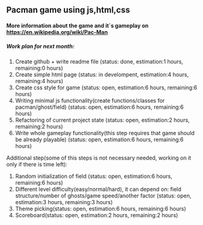 ## Pacman game using js,html,css
#### More information about the game and it`s gameplay on https://en.wikipedia.org/wiki/Pac-Man
##### Work plan for next month:
1. Create github + write readme file (status: done, estimation:1 hours, remaining:0 hours)
2. Create simple html page (status: in develompent, estimation:4 hours, remaining:4 hours)
3. Create css style for game (status: open, estimation:6 hours, remaining:6 hours)
4. Writing minimal js functionality(create functions/classes for pacman/ghost/field) (status: open, estimation:6 hours, remaining:6 hours)
5. Refactoring of current project state (status: open, estimation:2 hours, remaining:2 hours)
6. Write whole gameplay functionality(this step requires that game should be already playable) (status: open, estimation:6 hours, remaining:6 hours)

Additional step(some of this steps is not necessary needed, working on it only if there is time left):
1. Random initialization of field (status: open, estimation:6 hours, remaining:6 hours)
2. Different level difficulty(easy/normal/hard), it can depend on: field structure/number of ghosts/game speed/another factor (status: open, estimation:3 hours, remaining:3 hours)
3. Theme picking(status: open, estimation:6 hours, remaining:6 hours)
4. Scoreboard(status: open, estimation:2 hours, remaining:2 hours)
